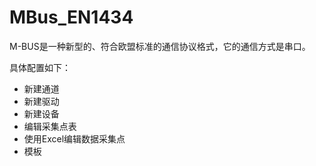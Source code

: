 # MBus_EN1434

M-BUS是一种新型的、符合欧盟标准的通信协议格式，它的通信方式是串口。

具体配置如下：

- 新建通道
- 新建驱动
- 新建设备
- 编辑采集点表
- 使用Excel编辑数据采集点
- 模板